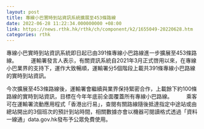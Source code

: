 ```yaml
---
layout: post
title: 專線小巴實時到站資訊系統擴展至453條路線
date: 2022-06-28 11:22:34.000000000 +08:00
link: https://news.rthk.hk/rthk/ch/component/k2/1655049-20220628.htm
categories: rthk
---
```


專線小巴實時到站資訊系統即日起已由391條專線小巴路線進一步擴展至453條路線。
　　 
運輸署發言人表示，有關資訊系統自2021年3月正式啓用以來，在專線小巴業界的支持下，運作大致暢順，運輸署分5個階段上載共391條專線小巴路線的實時到站資訊。

今次擴展至453條路線後，運輸署會繼續與業界保持緊密合作，上載餘下約100條路線的實時到站資訊，目標在今年年底前全面覆蓋所有專線小巴路線。
　　 
乘客可在運輸署流動應用程式「香港出行易」，查閱有關路線隨後抵達指定中途站或由總站開出的3個班次的預計到站時間，相關數據亦會以機器可閱讀格式透過「資料一線通」data.gov.hk發布予公眾免費使用。
